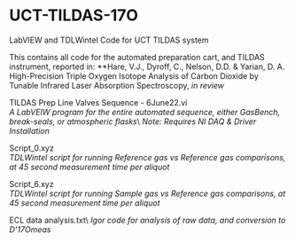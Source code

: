 # UCT-TILDAS-17O
LabVIEW and TDLWintel Code for UCT TILDAS system

This contains all code for the automated preparation cart, and TILDAS instrument, reported in:
**Hare, V.J., Dyroff, C., Nelson, D.D. & Yarian, D. A. High-Precision Triple Oxygen Isotope Analysis of Carbon Dioxide by Tunable Infrared Laser Absorption Spectroscopy, _in review_

TILDAS Prep Line Valves Sequence - 6June22.vi   
_A LabVEIW program for the entire automated sequence, either GasBench, break-seals, or atmospheric flasks_\\
_Note: Requires NI DAQ & Driver Installation_

Script_0.xyz                                    
_TDLWintel script for running Reference gas vs Reference gas comparisons, at 45 second measurement time per aliquot_

Script_6.xyz                                    
_TDLWintel script for running Sample gas vs Reference gas comparisons, at 45 second measurement time per aliquot_

ECL data analysis.txt\\
_Igor code for analysis of raw data, and conversion to D'17Omeas_
	
